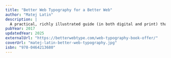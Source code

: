 ```yaml
---
title: "Better Web Typography for a Better Web"
author: "Matej Latin"
description: |
  A practical, richly illustrated guide (in both digital and print) that teaches web typography fundamentals—like vertical rhythm, modular scales, type pairing, and responsive layout—supported by live examples, cheat sheets, and build-along components.
pubYear: 2017
updatedYear: 2025
externalUrl: "https://betterwebtype.com/web-typography-book-offer/"
coverUrl: "matej-latin-better-web-typography.jpg"
isbn: "978-0464213680"
---
```

